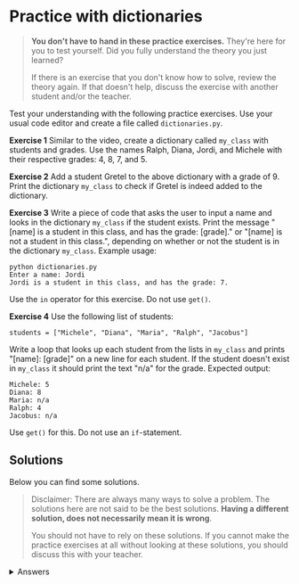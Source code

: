 # Practice with dictionaries
> **You don't have to hand in these practice exercises.** They're here for you to test yourself. Did you fully understand the theory you just learned?
>
> If there is an exercise that you don't know how to solve, review the theory again. If that doesn't help, discuss the exercise with another student and/or the teacher.

Test your understanding with the following practice exercises. Use your usual code editor and create a file called `dictionaries.py`.

**Exercise 1** Similar to the video, create a dictionary called `my_class` with students and grades. Use the names Ralph, Diana, Jordi, and Michele with their respective grades: 4, 8, 7, and 5.

**Exercise 2** Add a student Gretel to the above dictionary with a grade of 9. Print the dictionary `my_class` to check if Gretel is indeed added to the dictionary.

**Exercise 3** Write a piece of code that asks the user to input a name and looks in the dictionary `my_class` if the student exists. Print the message "[name] is a student in this class, and has the grade: [grade]." or "[name] is not a student in this class.", depending on whether or not the student is in the dictionary `my_class`. Example usage:

	python dictionaries.py
	Enter a name: Jordi
	Jordi is a student in this class, and has the grade: 7.

Use the `in` operator for this exercise. Do not use `get()`.

**Exercise 4** Use the following list of students:

	students = ["Michele", "Diana", "Maria", "Ralph", "Jacobus"]

Write a loop that looks up each student from the lists in `my_class` and prints "[name]: [grade]" on a new line for each student. If the student doesn't exist in `my_class` it should print the text "n/a" for the grade. Expected output:

	Michele: 5
	Diana: 8
	Maria: n/a
	Ralph: 4
	Jacobus: n/a

Use `get()` for this. Do not use an `if`-statement.

## Solutions
Below you can find some solutions.

> Disclaimer: There are always many ways to solve a problem. The solutions here are not said to be the best solutions.
**Having a different solution, does not necessarily mean it is wrong**.
>
> You should not have to rely on these solutions. If you cannot make the practice exercises at all without looking at these solutions, you should discuss this with your teacher.

<details markdown="1"><summary  markdown="span">Answers</summary>

**Exercise 1**

    my_dict = {"Ralph": 4, "Diana": 8, "Jordi": 7, "Michele": 5}
    print(my_dict)

**Exercise 2**

    my_dict = {"Ralph": 4, "Diana": 8, "Jordi": 7, "Michele": 5}
    my_dict["Gretel"] = 9
    print(my_dict)

**Exercise 3**

    my_dict = {"Ralph": 4, "Diana": 8, "Jordi": 7, "Michele": 5}
    my_dict["Gretel"] = 9

    name = ""
    while name == "":
    name = input("Please enter a name: ")

    if name in my_dict:
        grade = my_dict[name]
        print(f"{name} is a student in this class, and has the grade: {grade}.")
    else:
        print(f"{name} is not a student in this class.")

**Exercise 4**

    my_dict = {"Ralph": 4, "Diana": 8, "Jordi": 7, "Michele": 5}
    students = ["Michele", "Diana", "Maria", "Ralph", "Jacobus"]
    
    for student in student:
        grade = my_dict.get(student, "n/a")
	print(f"{student}: {grade}")

</details>
